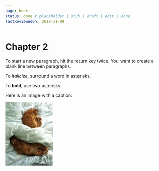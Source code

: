 ```yaml
---
page: book
status: done # placeholder | stub | draft | edit | done
lastReviewedOn: 2018-11-09
---
```


# Chapter 2

To start a new paragraph, hit the return key twice. You want to create a blank line between paragraphs.

To *italicize*, surround a word in asterisks.

To **bold**, use two asterisks.

Here is an image with a caption:

![Marmalade and Tangerine](images/marm-and-tangie.jpg)
